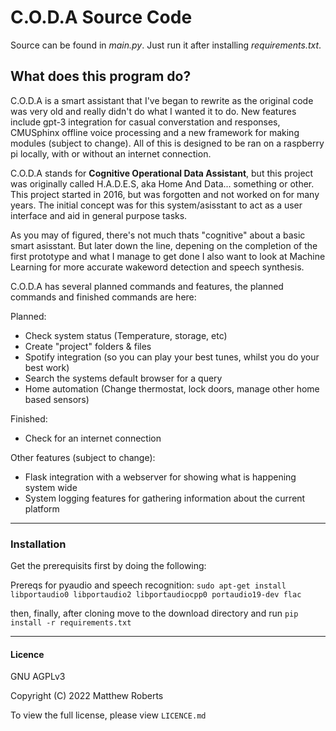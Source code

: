 # C.O.D.A Source Code


Source can be found in *main.py*. Just run it after installing *requirements.txt*.


## What does this program do?
C.O.D.A is a smart assistant that I've began to rewrite as the original code was very old and really didn't do what I wanted it to do. New features include gpt-3 integration for casual converstation and responses, CMUSphinx offline voice processing and a new framework for making modules (subject to change). All of this is designed to be ran on a raspberry pi locally, with or without an internet connection.

C.O.D.A stands for **Cognitive Operational Data Assistant**, but this project was originally called H.A.D.E.S, aka Home And Data... something or other. This project started in 2016, but was forgotten and not worked on for many years. The initial concept was for this system/asisstant to act as a user interface and aid in general purpose tasks.

As you may of figured, there's not much thats "cognitive" about a basic smart asisstant. But later down the line, depening on the completion of the first prototype and what I manage to get done I also want to look at Machine Learning for more accurate wakeword detection and speech synthesis.

C.O.D.A has several planned commands and features, the planned commands and finished commands are here:

Planned:
  - Check system status (Temperature, storage, etc)
  - Create "project" folders & files
  - Spotify integration (so you can play your best tunes, whilst you do your best work)
  - Search the systems default browser for a query
  - Home automation (Change thermostat, lock doors, manage other home based sensors)
  
Finished:
  - Check for an internet connection

Other features (subject to change):
  - Flask integration with a webserver for showing what is happening system wide
  - System logging features for gathering information about the current platform
  
---
  
 ### Installation
 
Get the prerequisits first by doing the following:

Prereqs for pyaudio and speech recognition:
```sudo apt-get install libportaudio0 libportaudio2 libportaudiocpp0 portaudio19-dev flac```
 
then, finally, after cloning move to the download directory and run `pip install -r requirements.txt`
  
---
  
#### Licence

GNU AGPLv3

Copyright (C) 2022 Matthew Roberts

To view the full license, please view `LICENCE.md`
